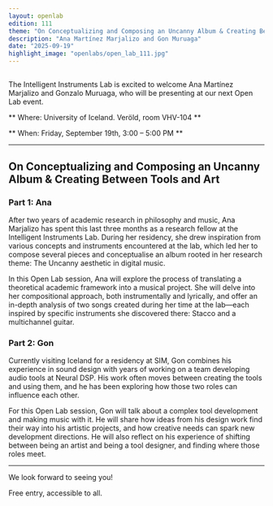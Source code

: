 ```yaml
---
layout: openlab
edition: 111
theme: "On Conceptualizing and Composing an Uncanny Album & Creating Between Tools and Art"
description: "Ana Martínez Marjalizo and Gon Muruaga"
date: "2025-09-19"
highlight_image: "openlabs/open_lab_111.jpg"
---
```


<script>
    import CaptionedImage from "../../components/Images/CaptionedImage.svelte"
</script>

<CaptionedImage
src="openlabs/open_lab_111.jpg"
alt="OpenLab111."
caption=""/>


## 

The Intelligent Instruments Lab is excited to welcome Ana Martínez Marjalizo and Gonzalo Muruaga, who will be presenting at our next Open Lab event.

** Where: University of Iceland. Veröld, room VHV-104 **

** When: Friday, September 19th, 3:00 – 5:00 PM **


****

## On Conceptualizing and Composing an Uncanny Album & Creating Between Tools and Art

### Part 1: Ana
After two years of academic research in philosophy and music, Ana Marjalizo has spent this last three months as a research fellow at the Intelligent Instruments Lab. During her residency, she drew inspiration from various concepts and instruments encountered at the lab, which led her to compose several pieces and conceptualise an album rooted in her research theme: The Uncanny aesthetic in digital music.


In this Open Lab session, Ana will explore the process of translating a theoretical academic framework into a musical project. She will delve into her compositional approach, both instrumentally and lyrically, and offer an in-depth analysis of two songs created during her time at the lab—each inspired by specific instruments she discovered there: Stacco and a multichannel guitar.

### Part 2: Gon
Currently visiting Iceland for a residency at SIM, Gon combines his experience in sound design with years of working on a team developing audio tools at Neural DSP. His work often moves between creating the tools and using them, and he has been exploring how those two roles can influence each other.


For this Open Lab session, Gon will talk about a complex tool development and making music with it. He will share how ideas from his design work find their way into his artistic projects, and how creative needs can spark new development directions. He will also reflect on his experience of shifting between being an artist and being a tool designer, and finding where those roles meet.



****

We look forward to seeing you!

Free entry, accessible to all.
